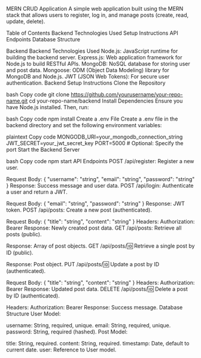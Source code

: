 MERN CRUD Application
A simple web application built using the MERN stack that allows users to register, log in, and manage posts (create, read, update, delete).

Table of Contents
Backend
Technologies Used
Setup Instructions
API Endpoints
Database Structure


Backend
Backend Technologies Used
Node.js: JavaScript runtime for building the backend server.
Express.js: Web application framework for Node.js to build RESTful APIs.
MongoDB: NoSQL database for storing user and post data.
Mongoose: ODM (Object Data Modeling) library for MongoDB and Node.js.
JWT (JSON Web Tokens): For secure user authentication.
Backend Setup Instructions
Clone the Repository

bash
Copy code
git clone https://github.com/yourusername/your-repo-name.git
cd your-repo-name/backend
Install Dependencies Ensure you have Node.js installed. Then, run:

bash
Copy code
npm install
Create a .env File Create a .env file in the backend directory and set the following environment variables:

plaintext
Copy code
MONGODB_URI=your_mongodb_connection_string
JWT_SECRET=your_jwt_secret_key
PORT=5000  # Optional: Specify the port
Start the Backend Server

bash
Copy code
npm start
API Endpoints
POST /api/register: Register a new user.

Request Body: { "username": "string", "email": "string", "password": "string" }
Response: Success message and user data.
POST /api/login: Authenticate a user and return a JWT.

Request Body: { "email": "string", "password": "string" }
Response: JWT token.
POST /api/posts: Create a new post (authenticated).

Request Body: { "title": "string", "content": "string" }
Headers: Authorization: Bearer <token>
Response: Newly created post data.
GET /api/posts: Retrieve all posts (public).

Response: Array of post objects.
GET /api/posts/:id: Retrieve a single post by ID (public).

Response: Post object.
PUT /api/posts/:id: Update a post by ID (authenticated).

Request Body: { "title": "string", "content": "string" }
Headers: Authorization: Bearer <token>
Response: Updated post data.
DELETE /api/posts/:id: Delete a post by ID (authenticated).

Headers: Authorization: Bearer <token>
Response: Success message.
Database Structure
User Model:

username: String, required, unique.
email: String, required, unique.
password: String, required (hashed).
Post Model:

title: String, required.
content: String, required.
timestamp: Date, default to current date.
user: Reference to User model.

